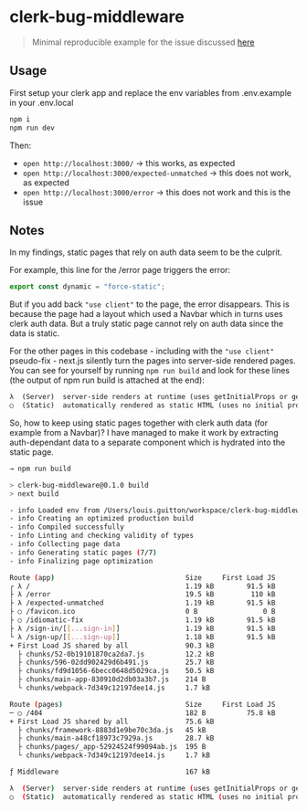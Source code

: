 # clerk-bug-middleware

> Minimal reproducible example for the issue discussed [here](https://github.com/clerkinc/clerk-next-app-router-starter/issues/2)

## Usage

First setup your clerk app and replace the env variables from .env.example in your .env.local

```sh
npm i
npm run dev
```

Then:

- `open http://localhost:3000/` -> this works, as expected
- `open http://localhost:3000/expected-unmatched` -> this does not work, as expected
- `open http://localhost:3000/error` -> this does not work and this is the issue

## Notes

In my findings, static pages that rely on auth data seem to be the culprit.

For example, this line for the /error page triggers the error:

```ts
export const dynamic = "force-static";
```

But if you add back `"use client"` to the page, the error disappears.
This is because the page had a layout which used a Navbar which in turns uses clerk auth data.
But a truly static page cannot rely on auth data since the data is static.

For the other pages in this codebase - including with the `"use client"` pseudo-fix - next.js silently turn the pages into server-side rendered pages. You can see for yourself by running `npm run build` and look for these lines (the output of npm run build is attached at the end):

```txt
λ  (Server)  server-side renders at runtime (uses getInitialProps or getServerSideProps)
○  (Static)  automatically rendered as static HTML (uses no initial props)
```

So, how to keep using static pages together with clerk auth data (for example from a Navbar)?
I have managed to make it work by extracting auth-dependant data to a separate component which is hydrated into the static page.

```sh
→ npm run build

> clerk-bug-middleware@0.1.0 build
> next build

- info Loaded env from /Users/louis.guitton/workspace/clerk-bug-middleware/.env.local
- info Creating an optimized production build
- info Compiled successfully
- info Linting and checking validity of types
- info Collecting page data
- info Generating static pages (7/7)
- info Finalizing page optimization

Route (app)                                Size     First Load JS
┌ λ /                                      1.19 kB        91.5 kB
├ λ /error                                 19.5 kB         110 kB
├ λ /expected-unmatched                    1.19 kB        91.5 kB
├ ○ /favicon.ico                           0 B                0 B
├ ○ /idiomatic-fix                         1.19 kB        91.5 kB
├ λ /sign-in/[[...sign-in]]                1.19 kB        91.5 kB
└ λ /sign-up/[[...sign-up]]                1.18 kB        91.5 kB
+ First Load JS shared by all              90.3 kB
  ├ chunks/52-0b19101870ca2da7.js          12.2 kB
  ├ chunks/596-02dd902429d6b491.js         25.7 kB
  ├ chunks/fd9d1056-6becc0648d5029ca.js    50.5 kB
  ├ chunks/main-app-830910d2db03a3b7.js    214 B
  └ chunks/webpack-7d349c12197dee14.js     1.7 kB

Route (pages)                              Size     First Load JS
─ ○ /404                                   182 B          75.8 kB
+ First Load JS shared by all              75.6 kB
  ├ chunks/framework-8883d1e9be70c3da.js   45 kB
  ├ chunks/main-a48cf18973c7929a.js        28.7 kB
  ├ chunks/pages/_app-52924524f99094ab.js  195 B
  └ chunks/webpack-7d349c12197dee14.js     1.7 kB

ƒ Middleware                               167 kB

λ  (Server)  server-side renders at runtime (uses getInitialProps or getServerSideProps)
○  (Static)  automatically rendered as static HTML (uses no initial props)
```
